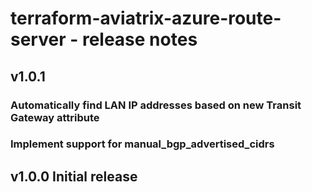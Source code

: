 # terraform-aviatrix-azure-route-server - release notes

## v1.0.1

### Automatically find LAN IP addresses based on new Transit Gateway attribute

### Implement support for manual_bgp_advertised_cidrs

## v1.0.0 Initial release
